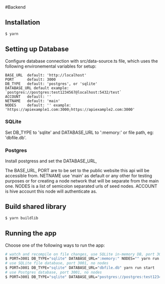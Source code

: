 #Backend 

## Installation

```bash
$ yarn
```

## Setting up Database

Configure database connection with src/data-source.ts file,
which uses the following environemental variables for setup:

```
BASE_URL  default: 'http://localhost'
PORT      default: 3000
DB_TYPE   default: 'postgres', or 'sqlite'
DATABASE_URL default example: `postgres://postgres:test1234567@localhost:5432/test`
ACCOUNT   default: ''
NETNAME   default: 'main'
NODES     default: '' example: 'https://apiexample1.com:3000;https://apiexample2.com:3000'
```

### SQLite

Set DB_TYPE to 'sqlite' and DATABASE_URL to ':memory:' or file path, eg: 'dbfile.db'.

### Postgres

Install postgress and set the DATABASE_URL, 

The BASE_URL, PORT are to be set to the public website this api will be accessible from.
NETNAME use 'main' as default or any other for testing purposes or for creating a node network
that will be separate from the main one.
NODES is a list of semicolon separated urls of seed nodes.
ACCOUNT is hive account this node will authenticate as.

## Build shared library

```bash
$ yarn buildlib
```

## Running the app

Choose one of the following ways to run the app:
```bash
# watch and recompile on file changes, use SQLite in-memory DB, port 3001, no nodes
$ PORT=3001 DB_TYPE="sqlite" DATABASE_URL=":memory:" NODES="" yarn run start:watch
# use SQLite file database, port 3001, no nodes
$ PORT=3001 DB_TYPE="sqlite" DATABASE_URL="dbfile.db" yarn run start
# use Postgres database, port 3001, no nodes
$ PORT=3001 DB_TYPE="sqlite" DATABASE_URL="postgres://postgres:test1234567@localhost:5432/test" yarn run start

```


